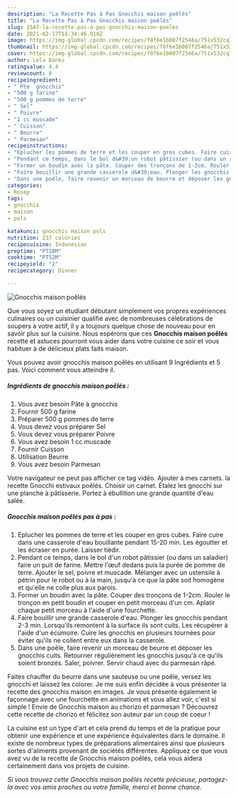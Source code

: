 ```yaml
---
description: "La Recette Pas à Pas Gnocchis maison poêlés"
title: "La Recette Pas à Pas Gnocchis maison poêlés"
slug: 1547-la-recette-pas-a-pas-gnocchis-maison-poeles
date: 2021-02-17T14:34:46.910Z
image: https://img-global.cpcdn.com/recipes/f8f6e1b007f2546a/751x532cq70/gnocchis-maison-poeles-photo-principale-de-la-recette.jpg
thumbnail: https://img-global.cpcdn.com/recipes/f8f6e1b007f2546a/751x532cq70/gnocchis-maison-poeles-photo-principale-de-la-recette.jpg
cover: https://img-global.cpcdn.com/recipes/f8f6e1b007f2546a/751x532cq70/gnocchis-maison-poeles-photo-principale-de-la-recette.jpg
author: Lela Banks
ratingvalue: 4.4
reviewcount: 8
recipeingredient:
- " Pte  gnocchis"
- "500 g farine"
- "500 g pommes de terre"
- " Sel"
- " Poivre"
- "1 cc muscade"
- " Cuisson"
- " Beurre"
- " Parmesan"
recipeinstructions:
- "Eplucher les pommes de terre et les couper en gros cubes. Faire cuire dans une casserole d&#39;eau bouillante pendant 15-20 min. Les égoutter et les écraser en purée. Laisser tiédir."
- "Pendant ce temps, dans le bol d&#39;un robot pâtissier (ou dans un saladier) faire un puit de farine. Mettre l&#39;œuf dedans puis la purée de pomme de terre. Ajouter le sel, poivre et muscade. Mélanger avec un ustensile à pétrin pour le robot ou à la main, jusqu&#39;à ce que la pâte soit homogène et qu&#39;elle ne colle plus aux parois."
- "Former un boudin avec la pâte. Couper des tronçons de 1-2cm. Rouler le tronçon en petit boudin et couper en petit morceau d&#39;un cm. Aplatir chaque petit morceau à l&#39;aide d&#39;une fourchette."
- "Faire bouillir une grande casserole d&#39;eau. Plonger les gnocchis pendant 2-3 min. Lorsqu&#39;ils remontent à la surface ils sont cuits. Les récupérer à l&#39;aide d&#39;un écumoire. Cuire les gnocchis en plusieurs tournées pour éviter qu&#39;ils ne collent entre eux dans la casserole."
- "Dans une poêle, faire revenir un morceau de beurre et déposer les gnocchis cuits. Retourner régulièrement les gnocchis jusqu&#39;à ce qu&#39;ils soient bronzés. Saler, poivrer. Servir chaud avec du parmesan râpé."
categories:
- Resep
tags:
- gnocchis
- maison
- pols

katakunci: gnocchis maison pols 
nutrition: 237 calories
recipecuisine: Indonesian
preptime: "PT18M"
cooktime: "PT52M"
recipeyield: "2"
recipecategory: Dinner

---
```



![Gnocchis maison poêlés](https://img-global.cpcdn.com/recipes/f8f6e1b007f2546a/751x532cq70/gnocchis-maison-poeles-photo-principale-de-la-recette.jpg)

Que vous soyez un étudiant débutant simplement vos propres expériences culinaires ou un cuisinier qualifié avec de nombreuses célébrations de soupers à votre actif, il y a toujours quelque chose de nouveau pour en savoir plus sur la cuisine. Nous espérons que ces <strong> Gnocchis maison poêlés </strong> recette et astuces pourront vous aider dans votre cuisine ce soir et vous habituer à de délicieux plats faits maison.

<!--inarticleads1-->

Vous pouvez avoir gnocchis maison poêlés en utilisant 9 Ingrédients et 5 pas. Voici comment vous atteindre il.

##### Ingrédients de gnocchis maison poêlés :

1. Vous avez besoin  Pâte à gnocchis
1. Fournir 500 g farine
1. Préparer 500 g pommes de terre
1. Vous devez vous préparer  Sel
1. Vous devez vous préparer  Poivre
1. Vous avez besoin 1 cc muscade
1. Fournir  Cuisson
1. Utilisation  Beurre
1. Vous avez besoin  Parmesan


Votre navigateur ne peut pas afficher ce tag vidéo. Ajouter à mes carnets. la recette Gnocchi estivaux poêlés. Choisir un carnet. Étalez les gnocchi sur une planche à pâtisserie. Portez à ébullition une grande quantité d&#39;eau salée. 

<!--inarticleads2-->

##### Gnocchis maison poêlés pas à pas :

1. Eplucher les pommes de terre et les couper en gros cubes. Faire cuire dans une casserole d&#39;eau bouillante pendant 15-20 min. Les égoutter et les écraser en purée. Laisser tiédir.
1. Pendant ce temps, dans le bol d&#39;un robot pâtissier (ou dans un saladier) faire un puit de farine. Mettre l&#39;œuf dedans puis la purée de pomme de terre. Ajouter le sel, poivre et muscade. Mélanger avec un ustensile à pétrin pour le robot ou à la main, jusqu&#39;à ce que la pâte soit homogène et qu&#39;elle ne colle plus aux parois.
1. Former un boudin avec la pâte. Couper des tronçons de 1-2cm. Rouler le tronçon en petit boudin et couper en petit morceau d&#39;un cm. Aplatir chaque petit morceau à l&#39;aide d&#39;une fourchette.
1. Faire bouillir une grande casserole d&#39;eau. Plonger les gnocchis pendant 2-3 min. Lorsqu&#39;ils remontent à la surface ils sont cuits. Les récupérer à l&#39;aide d&#39;un écumoire. Cuire les gnocchis en plusieurs tournées pour éviter qu&#39;ils ne collent entre eux dans la casserole.
1. Dans une poêle, faire revenir un morceau de beurre et déposer les gnocchis cuits. Retourner régulièrement les gnocchis jusqu&#39;à ce qu&#39;ils soient bronzés. Saler, poivrer. Servir chaud avec du parmesan râpé.


Faites chauffer du beurre dans une sauteuse ou une poêle, versez les gnocchi et laissez les colorer. Je me suis enfin décidée à vous présenter la recette des gnocchis maison en images. Je vous présente également le façonnage avec une fourchette en animations et vous allez voir, c&#39;est si simple ! Envie de Gnocchis maison au chorizo et parmesan ? Découvrez cette recette de chorizo et félicitez son auteur par un coup de coeur ! 

<!--inarticleads1-->

<p>
La cuisine est un type d'art et cela prend du temps et de la pratique pour obtenir une expérience et une expérience équivalentes dans le domaine. Il existe de nombreux types de préparations alimentaires ainsi que plusieurs sortes d'aliments provenant de sociétés différentes. Appliquez ce que vous avez vu de la recette de Gnocchis maison poêlés, cela vous aidera certainement dans vos projets de cuisine.
</p>

<p>
<i>Si vous trouvez cette Gnocchis maison poêlés recette précieuse, partagez-la avec vos amis proches ou votre famille, merci et bonne chance.</i>
</p>
